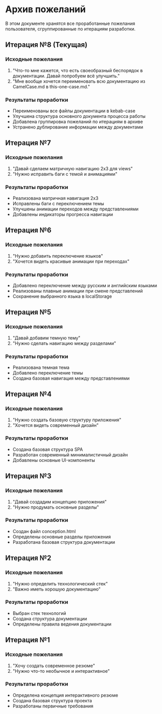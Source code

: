 # Архив пожеланий

В этом документе хранятся все проработанные пожелания пользователя, сгруппированные по итерациям разработки.

## Итерация №8 (Текущая)

### Исходные пожелания
1. "Что-то мне кажется, что есть своеобразный беспорядок в документации. Давай попробуем всё улучшить."
2. "Мне вообще хочется переименовать всю документацию из CamelCase.md в this-one-case.md."

### Результаты проработки
- Переименованы все файлы документации в kebab-case
- Улучшена структура основного документа процесса работы
- Добавлена группировка пожеланий по итерациям в архиве
- Устранено дублирование информации между документами

## Итерация №7

### Исходные пожелания
1. "Давай сделаем матричную навигацию 2x3 для views"
2. "Нужно исправить баги с темой и анимациями"

### Результаты проработки
- Реализована матричная навигация 2x3
- Исправлены баги с переключением темы
- Улучшены анимации переходов между представлениями
- Добавлены индикаторы прогресса навигации

## Итерация №6

### Исходные пожелания
1. "Нужно добавить переключение языков"
2. "Хочется видеть красивые анимации при переходах"

### Результаты проработки
- Добавлено переключение между русским и английским языками
- Реализованы плавные анимации при смене представлений
- Сохранение выбранного языка в localStorage

## Итерация №5

### Исходные пожелания
1. "Давай добавим темную тему"
2. "Нужно сделать навигацию между разделами"

### Результаты проработки
- Реализована темная тема
- Добавлено переключение темы
- Создана базовая навигация между представлениями

## Итерация №4

### Исходные пожелания
1. "Нужно создать базовую структуру приложения"
2. "Хочется видеть современный дизайн"

### Результаты проработки
- Создана базовая структура SPA
- Разработан современный минималистичный дизайн
- Добавлены основные UI-компоненты

## Итерация №3

### Исходные пожелания
1. "Давай создадим концепцию приложения"
2. "Нужно продумать основные разделы"

### Результаты проработки
- Создан файл conception.html
- Определены основные разделы приложения
- Разработана базовая структура документации

## Итерация №2

### Исходные пожелания
1. "Нужно определить технологический стек"
2. "Важно иметь хорошую документацию"

### Результаты проработки
- Выбран стек технологий
- Создана структура документации
- Определены правила ведения документации

## Итерация №1

### Исходные пожелания
1. "Хочу создать современное резюме"
2. "Нужно что-то необычное и интерактивное"

### Результаты проработки
- Определена концепция интерактивного резюме
- Создана базовая структура проекта
- Разработаны первичные требования 